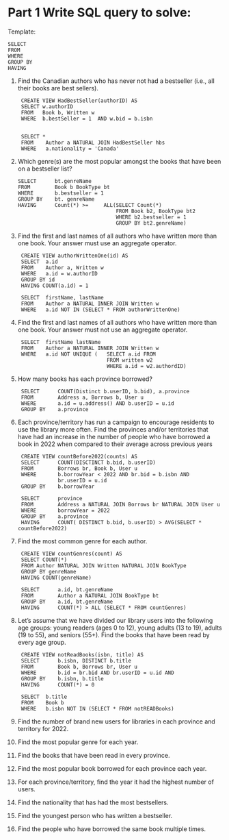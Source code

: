 # Part 1 Write SQL query to solve:

Template:
    
    SELECT
    FROM
    WHERE
    GROUP BY
    HAVING 

1. Find the Canadian authors who has never not had a bestseller (i.e., all their books are
best sellers).

    
        CREATE VIEW HadBestSeller(authorID) AS
        SELECT w.authorID
        FROM   Book b, Written w
        WHERE  b.bestSeller = 1  AND w.bid = b.isbn

        
        SELECT *
        FROM    Author a NATURAL JOIN HadBestSeller hbs
        WHERE   a.nationality = 'Canada'


2.  Which genre(s) are the most popular amongst the books that have been on a bestseller
list?
    
        SELECT      bt.genreName
        FROM        Book b BookType bt 
        WHERE       b.bestseller = 1
        GROUP BY    bt. genreName
        HAVING      Count(*) >=     ALL(SELECT Count(*)    
                                        FROM Book b2, BookType bt2
                                        WHERE b2.bestseller = 1
                                        GROUP BY bt2.genreName)



3. Find the first and last names of all authors who have written more than one book. Your
answer must use an aggregate operator.

        CREATE VIEW authorWrittenOne(id) AS
        SELECT  a.id
        FROM    Author a, Written w
        WHERE   a.id = w.authorID
        GROUP BY id
        HAVING COUNT(a.id) = 1
        
        SELECT  firstName, lastName
        FROM    Author a NATURAL INNER JOIN Written w
        WHERE   a.id NOT IN (SELECT * FROM authorWrittenOne)

4. Find the first and last names of all authors who have written more than one book. Your
answer must not use an aggregate operator.

        SELECT  firstName lastName
        FROM    Author a NATURAL INNER JOIN Written w
        WHERE   a.id NOT UNIQUE (   SELECT a.id FROM
                                    FROM written w2
                                    WHERE a.id = w2.authordID)


5. How many books has each province borrowed? 

        SELECT      COUNT(Distinct b.userID, b.bid), a.province
        FROM        Address a, Borrows b, User u
        WHERE       a.id = u.address() AND b.userID = u.id 
        GROUP BY    a.province

6. Each province/territory has run a campaign to encourage residents to use the library
more often. Find the provinces and/or territories that have had an increase in the
number of people who have borrowed a book in 2022 when compared to their average
across previous years

        CREATE VIEW countBefore2022(counts) AS
        SELECT      COUNT(DISCTINCT b.bid, b.userID)
        FROM        Borrows br, Book b, User u
        WHERE       b.borrowYear < 2022 AND br.bid = b.isbn AND
                    br.userID = u.id
        GROUP BY    b.borrowYear

        SELECT      province
        FROM        Address a NATURAL JOIN Borrows br NATURAL JOIN User u
        WHERE       borrowYear = 2022
        GROUP BY    a.province
        HAVING      COUNT( DISTINCT b.bid, b.userID) > AVG(SELECT * countBefore2022)


7. Find the most common genre for each author.

        CREATE VIEW countGenres(count) AS
        SELECT COUNT(*)
        FROM Author NATURAL JOIN Written NATURAL JOIN BookType
        GROUP BY genreName
        HAVING COUNT(genreName) 

        SELECT      a.id, bt.genreName
        FROM        Author a NATURAL JOIN BookType bt
        GROUP BY    a.id, bt.genreName
        HAVING      COUNT(*) > ALL (SELECT * FROM countGenres)




8. Let’s assume that we have divided our library users into the following age groups: young
readers (ages 0 to 12), young adults (13 to 19), adults (19 to 55), and seniors (55+).
Find the books that have been read by every age group.

        CREATE VIEW notReadBooks(isbn, title) AS
        SELECT      b.isbn, DISTINCT b.title
        FROM        Book b, Borrows br, User u  
        WHERE       b.id = br.bid AND br.userID = u.id AND
        GROUP BY    b.isbn, b.title
        HAVING      COUNT(*) = 0

        SELECT  b.title
        FROM    Book b
        WHERE   b.isbn NOT IN (SELECT * FROM notREADBooks)

9. Find the number of brand new users for libraries in each province and territory for 2022.


10. Find the most popular genre for each year.


11. Find the books that have been read in every province.


12. Find the most popular book borrowed for each province each year.


13. For each province/territory, find the year it had the highest number of users.

14. Find the nationality that has had the most bestsellers.

15. Find the youngest person who has written a bestseller.

16. Find the people who have borrowed the same book multiple times.